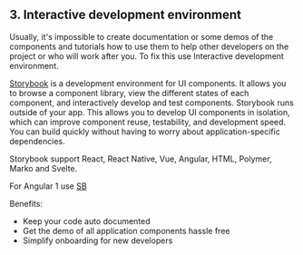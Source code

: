 ## 3. Interactive development environment

Usually, it's impossible to create documentation or some demos of the components and tutorials how to use them to help other developers on the project or who will work after you. To fix this use Interactive development environment.



[Storybook](https://github.com/storybooks/storybook) is a development environment for UI components. It allows you to browse a component library, view the different states of each component, and interactively develop and test components. Storybook runs outside of your app. This allows you to develop UI components in isolation, which can improve component reuse, testability, and development speed. You can build quickly without having to worry about application-specific dependencies. 

Storybook support React, React Native, Vue, Angular, HTML, Polymer, Marko and Svelte.



For Angular 1 use [SB](https://github.com/ui-storybook/sb) 



Benefits: 

-   Keep your code auto documented 
-   Get the demo of all application components hassle free
-   Simplify onboarding for new developers